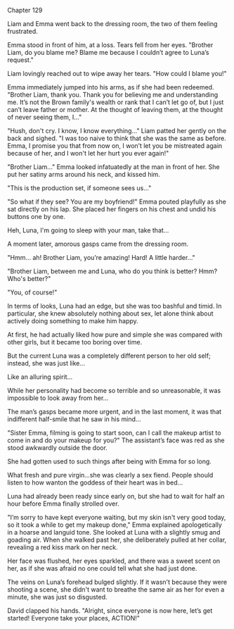 Chapter 129

Liam and Emma went back to the dressing room, the two of them feeling frustrated.


Emma stood in front of him, at a loss. Tears fell from her eyes. "Brother Liam, do you blame me? Blame me because I couldn’t agree to Luna’s request."


Liam lovingly reached out to wipe away her tears. "How could I blame you!"


Emma immediately jumped into his arms, as if she had been redeemed. "Brother Liam, thank you. Thank you for believing me and understanding me. It’s not the Brown family's wealth or rank that I can’t let go of, but I just can’t leave father or mother. At the thought of leaving them, at the thought of never seeing them, I…"


"Hush, don't cry. I know, I know everything…" Liam patted her gently on the back and sighed. "I was too naive to think that she was the same as before. Emma, I promise you that from now on, I won’t let you be mistreated again because of her, and I won't let her hurt you ever again!"


"Brother Liam…" Emma looked infatuatedly at the man in front of her. She put her satiny arms around his neck, and kissed him.


"This is the production set, if someone sees us…"


"So what if they see? You are my boyfriend!" Emma pouted playfully as she sat directly on his lap. She placed her fingers on his chest and undid his buttons one by one.


Heh, Luna, I'm going to sleep with your man, take that…


A moment later, amorous gasps came from the dressing room.


"Hmm… ah! Brother Liam, you’re amazing! Hard! A little harder…"


"Brother Liam, between me and Luna, who do you think is better? Hmm? Who's better?"


"You, of course!"


In terms of looks, Luna had an edge, but she was too bashful and timid. In particular, she knew absolutely nothing about sex, let alone think about actively doing something to make him happy.


At first, he had actually liked how pure and simple she was compared with other girls, but it became too boring over time.


But the current Luna was a completely different person to her old self; instead, she was just like…


Like an alluring spirit…


While her personality had become so terrible and so unreasonable, it was impossible to look away from her…


The man’s gasps became more urgent, and in the last moment, it was that indifferent half-smile that he saw in his mind…


"Sister Emma, filming is going to start soon, can I call the makeup artist to come in and do your makeup for you?" The assistant’s face was red as she stood awkwardly outside the door.


She had gotten used to such things after being with Emma for so long.


What fresh and pure virgin…she was clearly a sex fiend. People should listen to how wanton the goddess of their heart was in bed…


Luna had already been ready since early on, but she had to wait for half an hour before Emma finally strolled over.


"I’m sorry to have kept everyone waiting, but my skin isn't very good today, so it took a while to get my makeup done," Emma explained apologetically in a hoarse and languid tone. She looked at Luna with a slightly smug and goading air. When she walked past her, she deliberately pulled at her collar, revealing a red kiss mark on her neck.


Her face was flushed, her eyes sparkled, and there was a sweet scent on her, as if she was afraid no one could tell what she had just done.


The veins on Luna’s forehead bulged slightly. If it wasn't because they were shooting a scene, she didn't want to breathe the same air as her for even a minute, she was just so disgusted.


David clapped his hands. "Alright, since everyone is now here, let’s get started! Everyone take your places, ACTION!"

